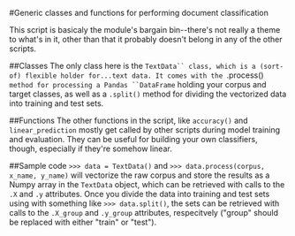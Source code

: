 #Generic classes and functions for performing document classification

This script is basicaly the module's bargain bin--there's not really a theme to what's in it, other than that it probably doesn't belong in any of the other scripts.

##Classes
The only class here is the ```TextData`` class, which is a (sort-of) flexible holder for...text data. It comes with the ```.process()``` method for processing a Pandas ``DataFrame``` holding your corpus and target classes, as well as a ```.split()``` method for dividing the vectorized data into training and test sets. 

##Functions
The other functions in the script, like ```accuracy()``` and ```linear_prediction``` mostly get called by other scripts during model training and evaluation. They can be useful for building your own classifiers, though, especially if they're somehow linear.

##Sample code
```>>> data = TextData()``` and ```>>> data.process(corpus, x_name, y_name)``` will vectorize the raw corpus and store the results as a Numpy array in the ```TextData``` object, which can be retrieved with calls to the ```.X``` and ```.y``` attributes. Once you divide the data into training and test sets using with something like ```>>> data.split()```, the sets can be retrieved with calls to the ```.X_group``` and ```.y_group``` attributes, respecitvely ("group" should be replaced with either "train" or "test").


